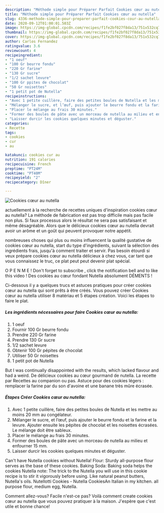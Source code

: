 ```yaml
---
description: "Méthode simple pour Préparer Parfait Cookies cœur au nutella"
title: "Méthode simple pour Préparer Parfait Cookies cœur au nutella"
slug: 4336-methode-simple-pour-preparer-parfait-cookies-cour-au-nutella
date: 2020-09-12T01:00:01.503Z
image: https://img-global.cpcdn.com/recipes/f1fe2bf027f8da13/751x532cq70/cookies-coeur-au-nutella-photo-principale-de-la-recette.jpg
thumbnail: https://img-global.cpcdn.com/recipes/f1fe2bf027f8da13/751x532cq70/cookies-coeur-au-nutella-photo-principale-de-la-recette.jpg
cover: https://img-global.cpcdn.com/recipes/f1fe2bf027f8da13/751x532cq70/cookies-coeur-au-nutella-photo-principale-de-la-recette.jpg
author: Carlos Fernandez
ratingvalue: 3.6
reviewcount: 4
recipeingredient:
- "1 oeuf"
- "100 Gr beurre fondu"
- "220 Gr farine"
- "130 Gr sucre"
- "1/2 sachet levure"
- "100 Gr ppites de chocolat"
- "50 Gr noisettes"
- "1 petit pot de Nutella"
recipeinstructions:
- "Avec 1 petite cuillère, faire des petites boules de Nutella et les mettre au moins 20 mm au congélateur."
- "Mélanger le sucre, et l’œuf, puis ajouter le beurre fondu et la farine et la levure. Ajouter ensuite les pépites de chocolat et les noisettes écrasées. Le mélange doit être sableux."
- "Placer le mélange au frais 30 minutes."
- "Former des boules de pâte avec un morceau de nutella au milieu et enfourner 15 mm."
- "Laisser durcir les cookies quelques minutes et déguster."
categories:
- Recette
tags:
- cookies
- cur
- au

katakunci: cookies cur au 
nutrition: 191 calories
recipecuisine: French
preptime: "PT24M"
cooktime: "PT40M"
recipeyield: "2"
recipecategory: Dîner

---
```



![Cookies cœur au nutella](https://img-global.cpcdn.com/recipes/f1fe2bf027f8da13/751x532cq70/cookies-coeur-au-nutella-photo-principale-de-la-recette.jpg)

actuellement à la recherche de recettes uniques d'inspiration cookies cœur au nutella? La méthode de fabrication est pas trop difficile mais pas facile non plus. Si faux processus alors le résultat ne sera pas satisfaisant et même désagréable. Alors que le délicieux cookies cœur au nutella devrait avoir un arôme et un goût qui peuvent provoquer notre appétit.

nombreuses choses qui plus ou moins influencent la qualité gustative de cookies cœur au nutella, start du type d'ingrédients, suivant la sélection des ingrédients frais, jusqu'à comment traiter et servir. Pas besoin étourdi si veux prépare cookies cœur au nutella délicieux à chez vous, car tant que vous connaissez le truc, ce plat peut peut devenir plat spécial.

O P E N M E ! Don&#39;t forget to subscribe , click the notification bell and to like this video ! Des cookies au cœur fondant Nutella absolument DÉMENTS !


Ci-dessous il y a quelques trucs et astuces pratiques pour créer cookies cœur au nutella qui sont prêts à être créés. Vous pouvez créer Cookies cœur au nutella utiliser 8 matériau et 5 étapes création. Voici les étapes to faire le plat.

<!--inarticleads1-->

##### Les ingrédients nécessaires pour faire Cookies cœur au nutella:

1.  1 oeuf
1. Fournir 100 Gr beurre fondu
1. Prendre 220 Gr farine
1. Prendre 130 Gr sucre
1.  1/2 sachet levure
1. Obtenir 100 Gr pépites de chocolat
1. Utiliser 50 Gr noisettes
1.  1 petit pot de Nutella


But I was continually disappointed with the results, which lacked flavour and had a weird. De délicieux cookies au cœur gourmand de nutella. La recette par Recettes au companion ou pas. Astuce pour des cookies légers : remplacer la farine par du son d&#39;avoine et une banane très mûre écrasée. 

<!--inarticleads2-->

##### Étapes Créer Cookies cœur au nutella:

1. Avec 1 petite cuillère, faire des petites boules de Nutella et les mettre au moins 20 mm au congélateur.
1. Mélanger le sucre, et l’œuf, puis ajouter le beurre fondu et la farine et la levure. Ajouter ensuite les pépites de chocolat et les noisettes écrasées. Le mélange doit être sableux.
1. Placer le mélange au frais 30 minutes.
1. Former des boules de pâte avec un morceau de nutella au milieu et enfourner 15 mm.
1. Laisser durcir les cookies quelques minutes et déguster.


Can&#39;t have Nutella cookies without Nutella! Flour: Sturdy all-purpose flour serves as the base of these cookies. Baking Soda: Baking soda helps the cookies Nutella note: The trick to the Nutella you will use in this cookie recipe is to stir it vigorously before using. Like natural peanut butters, Nutella&#39;s oils. Nutellotti Cookies - Nutella CookiesAn Italian in my kitchen. all purpose flour, medium egg, Nutella. 


Comment allez-vous? Facile n'est-ce pas? Voilà comment create cookies cœur au nutella que vous pouvez pratiquer à la maison. J'espère que c'est utile et bonne chance!
